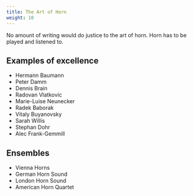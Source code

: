 ```yaml
---
title: The Art of Horn
weight: 10
---
```


No amount of writing would do justice to the art of horn. Horn has to be played and listened to.

## Examples of excellence

- Hermann Baumann
- Peter Damm
- Dennis Brain
- Radovan Vlatkovic
- Marie-Luise Neunecker
- Radek Baborak
- Vitaly Buyanovsky
- Sarah Willis
- Stephan Dohr
- Alec Frank-Gemmill

## Ensembles

- Vienna Horns
- German Horn Sound
- London Horn Sound
- American Horn Quartet
